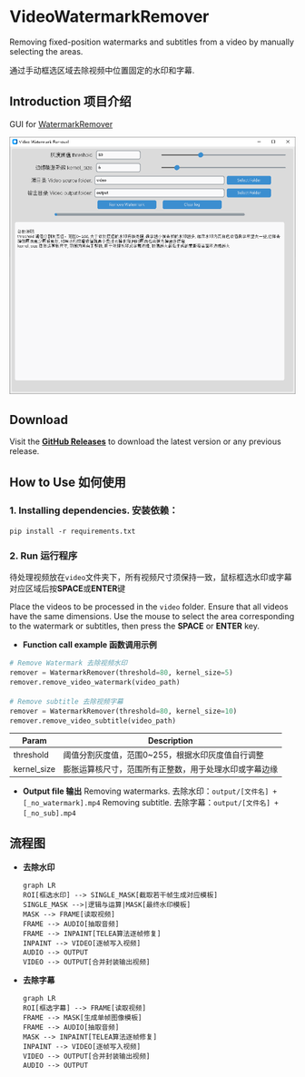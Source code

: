 # VideoWatermarkRemover
Removing fixed-position watermarks and subtitles from a video by manually selecting the areas.

通过手动框选区域去除视频中位置固定的水印和字幕.

## Introduction 项目介绍
GUI for [WatermarkRemover](https://github.com/lxulxu/WatermarkRemover)

![image1](./docs/readme1.png)

## Download
Visit the **[GitHub Releases](https://github.com/jinwyp/VideoWatermarkerRemover/releases)** to download the latest version or any previous release.


## How to Use 如何使用

### 1. Installing dependencies. 安装依赖：
  `pip install -r requirements.txt`

### 2. Run 运行程序
待处理视频放在`video`文件夹下，所有视频尺寸须保持一致，鼠标框选水印或字幕对应区域后按**SPACE**或**ENTER**键

Place the videos to be processed in the `video` folder. Ensure that all videos have the same dimensions. Use the mouse to select the area corresponding to the watermark or subtitles, then press the **SPACE** or **ENTER** key.


- **Function call example 函数调用示例**
```python
# Remove Watermark 去除视频水印 
remover = WatermarkRemover(threshold=80, kernel_size=5)
remover.remove_video_watermark(video_path)

# Remove subtitle 去除视频字幕
remover = WatermarkRemover(threshold=80, kernel_size=10)
remover.remove_video_subtitle(video_path)
```
| Param | Description |
| - | - |
| threshold | 阈值分割灰度值，范围0~255，根据水印灰度值自行调整 |
| kernel_size | 膨胀运算核尺寸，范围所有正整数，用于处理水印或字幕边缘 |

- **Output file 输出**
Removing watermarks. 去除水印：`output/[文件名] + [_no_watermark].mp4`
Removing subtitle. 去除字幕：`output/[文件名] + [_no_sub].mp4`


## 流程图
  - **去除水印**
    ```mermaid
    graph LR
    ROI[框选水印] --> SINGLE_MASK[截取若干帧生成对应模板]
    SINGLE_MASK -->|逻辑与运算|MASK[最终水印模板]
    MASK --> FRAME[读取视频]
    FRAME --> AUDIO[抽取音频] 
    FRAME --> INPAINT[TELEA算法逐帧修复]
    INPAINT --> VIDEO[逐帧写入视频]
    AUDIO --> OUTPUT
    VIDEO --> OUTPUT[合并封装输出视频]
    ```
  - **去除字幕**
    ```mermaid
    graph LR
    ROI[框选字幕] --> FRAME[读取视频]
    FRAME --> MASK[生成单帧图像模板]
    FRAME --> AUDIO[抽取音频]
    MASK --> INPAINT[TELEA算法逐帧修复]
    INPAINT --> VIDEO[逐帧写入视频]
    VIDEO --> OUTPUT[合并封装输出视频]
    AUDIO --> OUTPUT
    ```